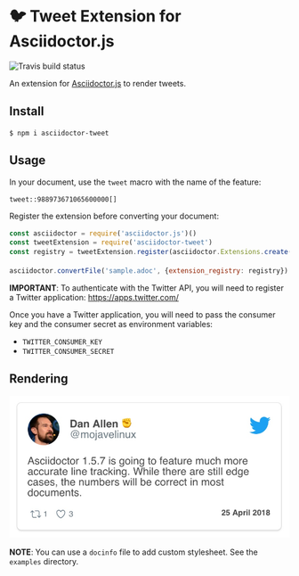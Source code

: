 # :bird: Tweet Extension for Asciidoctor.js

![Travis build status](https://img.shields.io/travis/Mogztter/asciidoctor-tweet/master.svg)

An extension for [Asciidoctor.js](https://github.com/asciidoctor/asciidoctor.js) to render tweets.

## Install

    $ npm i asciidoctor-tweet

## Usage

In your document, use the `tweet` macro with the name of the feature:

```
tweet::988973671065600000[]
```

Register the extension before converting your document:

```js
const asciidoctor = require('asciidoctor.js')()
const tweetExtension = require('asciidoctor-tweet')
const registry = tweetExtension.register(asciidoctor.Extensions.create())

asciidoctor.convertFile('sample.adoc', {extension_registry: registry})
```

**IMPORTANT**:
To authenticate with the Twitter API, you will need to register a Twitter application: https://apps.twitter.com/

Once you have a Twitter application, you will need to pass the consumer key and the consumer secret as environment variables:

* `TWITTER_CONSUMER_KEY`
* `TWITTER_CONSUMER_SECRET`


## Rendering

![](rendering.jpeg)

**NOTE**: You can use a `docinfo` file to add custom stylesheet. See the `examples` directory.
